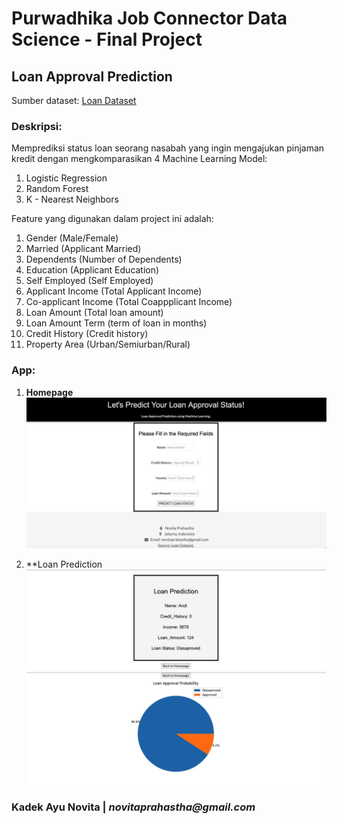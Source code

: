 # Purwadhika Job Connector Data Science - Final Project #
## Loan Approval Prediction 

Sumber dataset: [Loan Dataset](https://www.kaggle.com/altruistdelhite04/loan-prediction-problem-dataset) 

### Deskripsi: ###
	
Memprediksi status loan seorang nasabah yang ingin mengajukan pinjaman kredit dengan mengkomparasikan 4 Machine Learning Model: 

1.	Logistic Regression
2.	Random Forest
3.	K - Nearest Neighbors


Feature yang digunakan dalam project ini adalah: 

1.	Gender (Male/Female)
2.	Married (Applicant Married)
3.	Dependents (Number of Dependents)
4.	Education (Applicant Education)
5.	Self Employed (Self Employed)
6.	Applicant Income (Total Applicant Income)
7.	Co-applicant Income (Total Coappplicant Income)
8.	Loan Amount (Total loan amount)
9.	Loan Amount Term (term of loan in months)
10.	Credit History (Credit history)
11.	Property Area  (Urban/Semiurban/Rural)

### App: ###

1. **Homepage**
![Homepage](image/1.jpeg)

2. **Loan Prediction
![Homepage](image/2.jpeg)
![Homepage](image/3.jpeg)

### Kadek Ayu Novita | _novitaprahastha@gmail.com_ ###